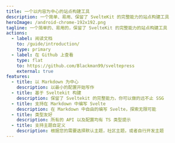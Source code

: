 ```yaml
---
title: 一个以内容为中心的站点构建工具
description: 一个简单、易用、保留了 SvelteKit 的完整能力的站点构建工具
heroImage: /android-chrome-192x192.png
tagline: 一个简单的、易用的，保留了 SvelteKit 的完整能力的站点构建工具
actions:
  - label: 阅读文档
    to: /guide/introduction/
    type: primary
  - label: 在 Github 上查看
    type: flat
    to: https://github.com/Blackman99/sveltepress
    external: true
features:
  - title: 以 Markdown 为中心
    description: 以最小的配置开始写作
  - title: 基于 Sveltekit 构建
    description: 保留了 Sveltekit 的完整能力，你可以做的远不止 SSG
  - title: 支持在 Markdown 中编写 Svelte
    description: 在 Markdown 中自由的编写 Svelte，探索无限可能
  - title: 类型友好
    description: 所有的 API 以及配置均有 TS 类型提示
  - title: 支持主题自定义
    description: 根据您的需要选择默认主题，社区主题，或者自行开发主题
---
```

